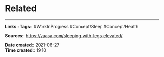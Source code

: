 # Related


---
**Links**:: 
**Tags**:: #WorkInProgress #Concept/Sleep #Concept/Health 

**Sources**:: https://yaasa.com/sleeping-with-legs-elevated/

**Date created**:: 2021-06-27  
**Time created**:: 19:10
